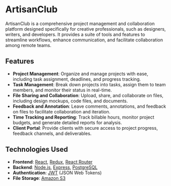 # ArtisanClub

ArtisanClub is a comprehensive project management and collaboration platform designed specifically for creative professionals, such as designers, writers, and developers. It provides a suite of tools and features to streamline workflows, enhance communication, and facilitate collaboration among remote teams.

## Features

- **Project Management**: Organize and manage projects with ease, including task assignment, deadlines, and progress tracking.
- **Task Management**: Break down projects into tasks, assign them to team members, and monitor their status in real-time.
- **File Sharing and Collaboration**: Upload, share, and collaborate on files, including design mockups, code files, and documents.
- **Feedback and Annotation**: Leave comments, annotations, and feedback on files to facilitate collaboration and iteration.
- **Time Tracking and Reporting**: Track billable hours, monitor project budgets, and generate detailed reports for analysis.
- **Client Portal**: Provide clients with secure access to project progress, feedback channels, and deliverables.


## Technologies Used

- **Frontend**: [React](https://reactjs.org/), [Redux](https://redux.js.org/), [React Router](https://reactrouter.com/)
- **Backend**: [Node.js](https://nodejs.org/), [Express](https://expressjs.com/), [PostgreSQL](https://www.postgresql.org/)
- **Authentication**: [JWT](https://jwt.io/) (JSON Web Tokens)
- **File Storage**: [Amazon S3](https://aws.amazon.com/s3/) 

